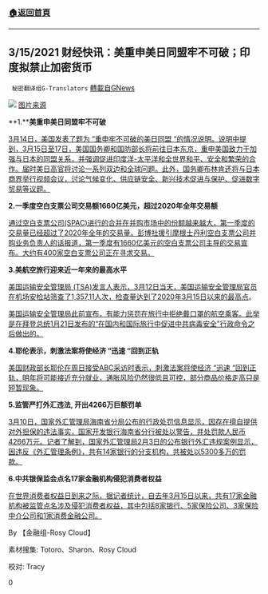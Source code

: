 ###  [:house:返回首頁](https://github.com/ourhimalayas/txt)
---

## 3/15/2021 财经快讯：美重申美日同盟牢不可破；印度拟禁止加密货币
` 秘密翻译组G-Translators` [轉載自GNews](https://gnews.org/zh-hans/977932/)

![]()![](https://gnews.org/wp-content/uploads/2021/03/Picture2-14.jpg)
[图片来源](https://www.rti.org.tw/)

**1.****美重申美日同盟牢不可破**

[3月14日，美国发表了题为 “重申牢不可破的美日同盟 “的情况说明。说明中提到，3月15日至17日，美国国务卿和国防部长将前往日本东京，重申美国致力于加强与日本的同盟关系，并强调促进印度洋-太平洋和全世界和平、安全和繁荣的合作。届时美日高官将讨论一系列双边和全球问题。此外，国务卿布林肯还将与日本商界举行视频会议，讨论气候变化、供应链安全、新兴技术促进与保护、促进数字贸易等议题。](https://www.state.gov/reaffirming-the-unbreakable-u-s-japan-alliance/)

**2.一季度空白支票公司交易额1660亿美元，超过2020年全年交易额**

[通过空白支票公司(SPAC)进行的合并在并购市场中的份额越来越大，第一季度的交易量已经超过了2020年全年的交易量。彭博社援引摩根士丹利空白支票公司并购业务负责人的话报道，第一季度有1660亿美元的空白支票公司主导的交易宣布。大约有400家空白支票公司正在寻求交易。](https://markets.businessinsider.com/news/stocks/spac-market-q1-statistics-volume-166-billion-growing-adoption-2021-3-1030194528)

**3.美航空旅行迎来近一年来的最高水平**

[美国运输安全管理局 (TSA)发言人表示，3月12日当天，美国运输安全管理局官员在机场安检站筛查了1,357,11人次，检查量达到了2020年3月15日以来的最高点](https://www.breitbart.com/economy/2021/03/14/tsa-air-travel-sees-highest-level-almost-year/)。

[美国运输安全管理局此前宣布，有能力惩罚在旅行中拒绝戴口罩的航空乘客。此举是在拜登总统1月21日发布的“在国内和国际旅行中促进中共病毒安全”行政命令之后做出的。](https://www.breitbart.com/economy/2021/03/14/tsa-air-travel-sees-highest-level-almost-year/)

**4.耶伦表示，刺激法案将使经济 “迅速 “回到正轨**

[美国财政部长耶伦在周日接受ABC采访时表示，刺激法案将使经济 “迅速 “回到正轨，明年将可能接近充分就业，通胀风险仍然很低且可控，部分商品价格走高只是短暂现象。](https://www.businessinsider.com/treasury-secretary-janet-yellen-us-full-employment-next-year-forecast-2021-3)

**5.监管严打外汇违法, 开出4266万巨额罚单**

[3月10日，国家外汇管理局海南省分局公布的行政处罚信息显示，因存在擅自提供对外担保的违法事实，国家开发银行海南省分行被处以警告，并处罚款人民币4266万元。记者了解到，国家外汇管理局2月3日的公布银行外汇违规案例显示，因违反《外汇管理条例》，共有14家银行的分支机构，共被处以5300多万的罚款。](http://finance.eastmoney.com/a/202103141842824076.html)

**6.中共银保监会点名17家金融机构侵犯消费者权益**

[在世界消费者权益日到来之际，据记者统计，自去年3月15日以来，共有17家金融机构被监管点名涉及侵犯消费者权益，其中包括8家银行、5家保险公司、3家保险中介公司和1家消费金融公司。](https://www.sohu.com/a/455551222_313745)

By 【金融组-Rosy Cloud】

素材搜集: Totoro、Sharon、Rosy Cloud

校对: Tracy

0
